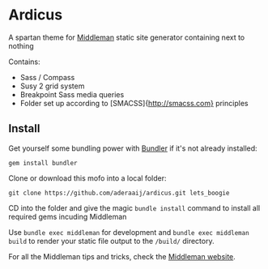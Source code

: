Ardicus
=================

A spartan theme for [Middleman](http://middlemanapp.com/) static site generator containing next to nothing

Contains:
  * Sass / Compass
  * Susy 2 grid system
  * Breakpoint Sass media queries
  * Folder set up according to [SMACSS]{http://smacss.com} principles

## Install

Get yourself some bundling power with [Bundler](http://gembundler.com/) if it's not already installed:

```
gem install bundler
```

Clone or download this mofo into a local folder:

```
git clone https://github.com/aderaaij/ardicus.git lets_boogie
```

CD into the folder and give the magic ```bundle install``` command  to install all required gems incuding Middleman

Use ```bundle exec middleman``` for development and ```bundle exec middleman build``` to render your static file output to the ```/build/``` directory.

For all the Middleman tips and tricks, check the [Middleman website](http://middlemanapp.com/).